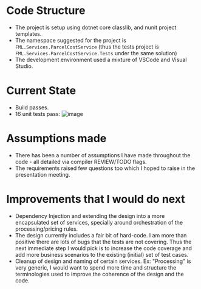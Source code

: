 
# Code Structure

- The project is setup using dotnet core classlib, and nunit project templates.
- The namespace suggested for the project is `FML.Services.ParcelCostService` (thus the tests project is `FML.Services.ParcelCostService.Tests` under the same solution)
- The development environment used a mixture of VSCode and Visual Studio.

# Current State

- Build passes.
- 16 unit tests pass:
  ![image](https://github.com/rikkigouda/pcs/assets/10061151/c8a751f9-2002-4834-a390-3d5bdfd79d9d)

# Assumptions made
- There has been a number of assumptions I have made throughout the code - all detailed via compiler REVIEW/TODO flags.
- The requirements raised few questions too which I hoped to raise in the presentation meeting.

# Improvements that I would do next
- Dependency Injection and extending the design into a more encapsulated set of services, specially around orchestration of the processing/pricing rules.
- The design currently includes a fair bit of hard-code. I am more than positive there are lots of bugs that the tests are not covering. Thus the next immediate step I would pick is to increase the code coverage and add more business scenarios to the existing (initial) set of test cases.
- Cleanup of design and naming of certain services. Ex: "Processing" is very generic, I would want to spend more time and structure the terminologies used to improve the coherence of the design and the code.

